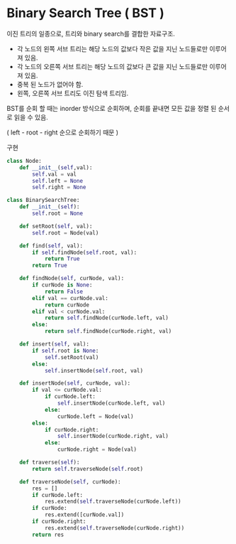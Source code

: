# Binary Search Tree ( BST )

이진 트리의 일종으로, 트리와 binary search를 결합한 자료구조.

- 각 노드의 왼쪽 서브 트리는 해당 노드의 값보다 작은 값을 지닌 노드들로만 이루어져 있음.
- 각 노드의 오른쪽 서브 트리는 해당 노드의 값보다 큰 값을 지닌 노드들로만 이루어져 있음.
- 중복 된 노드가 없어야 함.
- 왼쪽, 오른쪽 서브 트리도 이진 탐색 트리임.

BST를 순회 할 때는 inorder 방식으로 순회하며, 순회를 끝내면 모든 값을 정렬 된 순서로 읽을 수 있음.

( left - root - right 순으로 순회하기 때문 )

구현

```python
class Node:
    def __init__(self,val):
        self.val = val
        self.left = None
        self.right = None

class BinarySearchTree:
    def __init__(self):
        self.root = None

    def setRoot(self, val):
        self.root = Node(val)

    def find(self, val):
        if self.findNode(self.root, val):
            return True
        return True

    def findNode(self, curNode, val):
        if curNode is None:
            return False
        elif val == curNode.val:
            return curNode
        elif val < curNode.val:
            return self.findNode(curNode.left, val)
        else:
            return self.findNode(curNode.right, val)

    def insert(self, val):
        if self.root is None:
            self.setRoot(val)
        else:
            self.insertNode(self.root, val)

    def insertNode(self, curNode, val):
        if val <= curNode.val:
            if curNode.left:
                self.insertNode(curNode.left, val)
            else:
                curNode.left = Node(val)
        else:
            if curNode.right:
                self.insertNode(curNode.right, val)
            else:
                curNode.right = Node(val)

    def traverse(self):
        return self.traverseNode(self.root)

    def traverseNode(self, curNode):
        res = []
        if curNode.left:
            res.extend(self.traverseNode(curNode.left))
        if curNode:
            res.extend([curNode.val])
        if curNode.right:
            res.extend(self.traverseNode(curNode.right))
        return res
```
